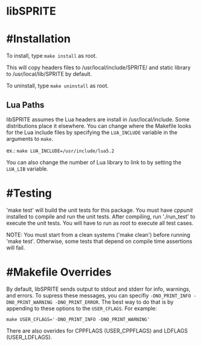 libSPRITE
=========

#Installation
============
To install, type `make install` as root.

This will copy headers files to /usr/local/include/SPRITE/ and static library
to /usr/local/lib/SPRITE by default.

To uninstall, type `make uninstall` as root.

## Lua Paths
libSPRITE assumes the Lua headers are install in /usr/local/include. Some
distributions place it elsewhere. You can change where the Makefile looks for
the Lua include files by specifying the `LUA_INCLUDE` variable in the arguments
to `make`.

ex.: `make LUA_INCLUDE=/usr/include/lua5.2`

You can also change the number of Lua library to link to by setting the
`LUA_LIB` variable.

#Testing
=======
'make test' will build the unit tests for this package. You must have *cppunit*
installed to compile and run the unit tests. After compiling, run './run_test'
to execute the unit tests. You will have to run as root to execute all test cases.

NOTE: You must start from a clean systems ('make clean') before running 'make test'. Otherwise, some tests that depend on compile time assertions will fail.

#Makefile Overrides
==================
By default, libSPRITE sends output to stdout and stderr for info, warnings, and errors. To supress these messages, you can specifiy `-DNO_PRINT_INFO -DNO_PRINT_WARNING -DNO_PRINT_ERROR`. The best way to do that is by appending to these options to the `USER_CFLAGS`. For example:

    make USER_CFLAGS='-DNO_PRINT_INFO -DNO_PRINT_WARNING'

There are also overides for CPPFLAGS (USER_CPPFLAGS) and LDFLAGS (USER_LDFLAGS).

